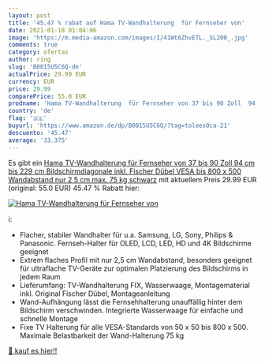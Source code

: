 ```yaml
---
layout: post
title: '45.47 % rabat auf Hama TV-Wandhalterung  für Fernseher von'
date: 2021-01-18 01:04:06
image: 'https://m.media-amazon.com/images/I/41Wt6ZhvETL._SL200_.jpg'
comments: true
category: ofertas
author: ring
slug: 'B0015U5C6Q-de'
actualPrice: 29.99 EUR
currency: EUR
price: 29.99
comparePrice: 55.0 EUR
prodname: 'Hama TV-Wandhalterung  für Fernseher von 37 bis 90 Zoll  94 cm bis 229 cm Bildschirmdiagonale   inkl. Fischer Dübel  VESA bis 800 x 500  Wandabstand nur 2 5 cm  max. 75 kg  schwarz'
country: 'de'
flag: '🇩🇪'
buyurl: 'https://www.amazon.de/dp/B0015U5C6Q/?tag=tolees0ca-21'
descuento: '45.47'
average: '33.375'
---
```


Es gibt ein [Hama TV-Wandhalterung  für Fernseher von 37 bis 90 Zoll  94 cm bis 229 cm Bildschirmdiagonale   inkl. Fischer Dübel  VESA bis 800 x 500  Wandabstand nur 2 5 cm  max. 75 kg  schwarz](https://www.amazon.de/dp/B0015U5C6Q/?tag=tolees0ca-21) mit aktuellem Preis 29.99 EUR (original: 55.0 EUR) 45.47 % Rabatt hier:

[![Hama TV-Wandhalterung  für Fernseher von](https://m.media-amazon.com/images/I/41Wt6ZhvETL._SL200_.jpg)](https://www.amazon.de/dp/B0015U5C6Q/?tag=tolees0ca-21)

ℹ️:

- Flacher, stabiler Wandhalter für u.a. Samsung, LG, Sony, Philips & Panasonic. Fernseh-Halter für OLED, LCD, LED, HD und 4K Bildschirme geeignet
- Extrem flaches Profil mit nur 2,5 cm Wandabstand, besonders geeignet für ultraflache TV-Geräte zur optimalen Platzierung des Bildschirms in jedem Raum
- Lieferumfang: TV-Wandhalterung FIX, Wasserwaage, Montagematerial inkl. Original Fischer Dübel, Montageanleitung
- Wand-Aufhängung lässt die Fernsehhalterung unauffällig hinter dem Bildschirm verschwinden. Integrierte Wasserwaage für einfache und schnelle Montage
- Fixe TV Halterung für alle VESA-Standards von 50 x 50 bis 800 x 500. Maximale Belastbarkeit der Wand-Halterung 75 kg

[🛒 kauf es hier!!](https://www.amazon.de/dp/B0015U5C6Q/?tag=tolees0ca-21)
